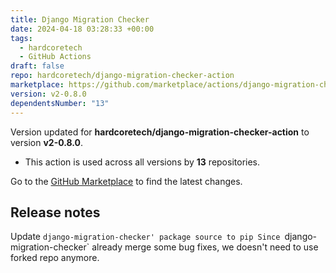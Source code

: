 ```yaml
---
title: Django Migration Checker
date: 2024-04-18 03:28:33 +00:00
tags:
  - hardcoretech
  - GitHub Actions
draft: false
repo: hardcoretech/django-migration-checker-action
marketplace: https://github.com/marketplace/actions/django-migration-checker
version: v2-0.8.0
dependentsNumber: "13"
---
```



Version updated for **hardcoretech/django-migration-checker-action** to version **v2-0.8.0**.
- This action is used across all versions by **13** repositories.

Go to the [GitHub Marketplace](https://github.com/marketplace/actions/django-migration-checker) to find the latest changes.

## Release notes

Update `django-migration-checker' package source to pip
Since `django-migration-checker` already merge some bug fixes, we doesn't need to use forked repo anymore.
